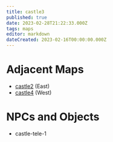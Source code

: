 ```yaml
---
title: castle3
published: true
date: 2023-02-28T21:22:33.000Z
tags: maps
editor: markdown
dateCreated: 2023-02-16T00:00:00.000Z
---
```



# Adjacent Maps
 * [castle2](/maps/castle2) (East)
 * [castle4](/maps/castle4) (West)

# NPCs and Objects
 * castle-tele-1

